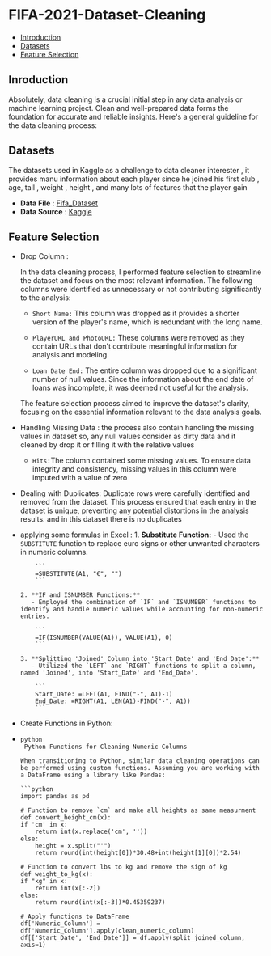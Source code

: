 # FIFA-2021-Dataset-Cleaning
- [Introduction](#Introduction)
- [Datasets](#Datasets)
- [Feature Selection](#Feature_Selection)






## Inroduction

Absolutely, data cleaning is a crucial initial step in any data analysis or machine learning project. Clean and well-prepared data forms the foundation for accurate and reliable insights. Here's a general guideline for the data cleaning process:


## Datasets 
The datasets used in Kaggle as a challenge to data cleaner interester , it provides manu information about each player since he joined his first club , age, tall , weight , height , and many lots of features that the player gain
- **Data File** : [Fifa_Dataset](https://github.com/AbdallahOdeh2/FIFA-2021-Dataset-Cleaning/blob/c1d79745ee7f6eb875d748ca873aa34dfd384f36/fifa21%20raw%20data%20v2.csv)
- **Data Source** : [Kaggle](https://www.kaggle.com/datasets/yagunnersya/fifa-21-messy-raw-dataset-for-cleaning-exploring/data?select=fifa21+raw+data+v2.csv)


## Feature Selection
- Drop Column :
  
    In the data cleaning process, I performed feature selection to streamline the dataset and focus on the most relevant information. The following columns were identified as unnecessary or not contributing significantly to the analysis:
    
    - `Short Name:` This column was dropped as it provides a shorter version of the player's name, which is redundant with the long name.
    
    - `PlayerURL and PhotoURL:` These columns were removed as they contain URLs that don't contribute meaningful information for analysis and modeling.
    
    - `Loan Date End:` The entire column was dropped due to a significant number of null values. Since the information about the end date of loans was incomplete, it was deemed not useful for the analysis.
    
    The feature selection process aimed to improve the dataset's clarity, focusing on the essential information relevant to the data analysis goals.
  
- Handling Missing Data :
    the process also contain handling the missing values in dataset so, any null values consider as dirty data and it cleaned by drop it or filling it with the relative values
    - `Hits:`The column contained some missing values. To ensure data integrity and consistency, missing values in this column were imputed with a value of zero

- Dealing with Duplicates:
    Duplicate rows were carefully identified and removed from the dataset. This process ensured that each entry in the dataset is unique, preventing any potential distortions in the analysis results.
    and in this dataset there is no duplicates
  
- applying some formulas in Excel :
      1. **Substitute Function:**
         - Used the `SUBSTITUTE` function to replace euro signs or other unwanted characters in numeric columns.
      
          ```
          =SUBSTITUTE(A1, "€", "")
          ```
      
      2. **IF and ISNUMBER Functions:**
         - Employed the combination of `IF` and `ISNUMBER` functions to identify and handle numeric values while accounting for non-numeric entries.
      
          ```
          =IF(ISNUMBER(VALUE(A1)), VALUE(A1), 0)
          ```
      
      3. **Splitting 'Joined' Column into 'Start_Date' and 'End_Date':**
         - Utilized the `LEFT` and `RIGHT` functions to split a column, named 'Joined', into 'Start_Date' and 'End_Date'.
      
          ```
          Start_Date: =LEFT(A1, FIND("-", A1)-1)
          End_Date: =RIGHT(A1, LEN(A1)-FIND("-", A1))
          ```
- Create Functions in Python:
-   ```
    python
     Python Functions for Cleaning Numeric Columns
    
    When transitioning to Python, similar data cleaning operations can be performed using custom functions. Assuming you are working with a DataFrame using a library like Pandas:
    
    ```python
    import pandas as pd
    
    # Function to remove `cm` and make all heights as same measurment
    def convert_height_cm(x):
    if 'cm' in x:
        return int(x.replace('cm', ''))
    else:
        height = x.split("'")
        return round(int(height[0])*30.48+int(height[1][0])*2.54)
    
    # Function to convert lbs to kg and remove the sign of kg
    def weight_to_kg(x):
    if "kg" in x:
        return int(x[:-2])
    else:
        return round(int(x[:-3])*0.45359237)
    
    # Apply functions to DataFrame
    df['Numeric_Column'] = df['Numeric_Column'].apply(clean_numeric_column)
    df[['Start_Date', 'End_Date']] = df.apply(split_joined_column, axis=1)

    





         
